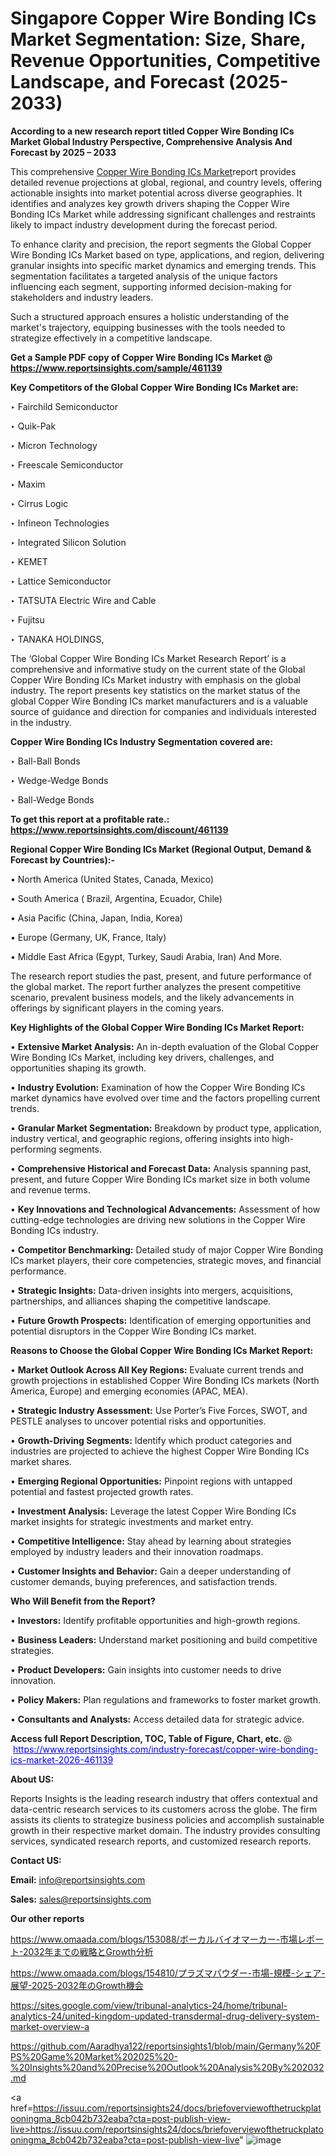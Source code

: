 # Singapore Copper Wire Bonding ICs Market Segmentation: Size, Share, Revenue Opportunities, Competitive Landscape, and Forecast (2025-2033)

<strong>According to a new research report titled Copper Wire Bonding ICs Market Global Industry Perspective, Comprehensive Analysis And Forecast by 2025 – 2033</strong>

This comprehensive <a href=https://www.reportsinsights.com/sample/461139>Copper Wire Bonding ICs Market</a>report provides detailed revenue projections at global, regional, and country levels, offering actionable insights into market potential across diverse geographies. It identifies and analyzes key growth drivers shaping the Copper Wire Bonding ICs Market while addressing significant challenges and restraints likely to impact industry development during the forecast period.

To enhance clarity and precision, the report segments the Global Copper Wire Bonding ICs Market based on type, applications, and region, delivering granular insights into specific market dynamics and emerging trends. This segmentation facilitates a targeted analysis of the unique factors influencing each segment, supporting informed decision-making for stakeholders and industry leaders.

Such a structured approach ensures a holistic understanding of the market's trajectory, equipping businesses with the tools needed to strategize effectively in a competitive landscape.

<strong>Get a Sample PDF copy of Copper Wire Bonding ICs Market </strong><strong>@<a href=https://www.reportsinsights.com/sample/461139 style=color:#0000ff;> https://www.reportsinsights.com/sample/461139</a></strong></font>

<strong>Key Competitors of the Global Copper Wire Bonding ICs Market are:</strong>

‣ Fairchild Semiconductor

‣ Quik-Pak

‣ Micron Technology

‣ Freescale Semiconductor

‣ Maxim

‣ Cirrus Logic

‣ Infineon Technologies

‣ Integrated Silicon Solution

‣ KEMET

‣ Lattice Semiconductor

‣ TATSUTA Electric Wire and Cable

‣ Fujitsu

‣ TANAKA HOLDINGS,

The ‘Global Copper Wire Bonding ICs Market Research Report’ is a comprehensive and informative study on the current state of the Global Copper Wire Bonding ICs Market industry with emphasis on the global industry. The report presents key statistics on the market status of the global Copper Wire Bonding ICs market manufacturers and is a valuable source of guidance and direction for companies and individuals interested in the industry.

<strong>Copper Wire Bonding ICs Industry Segmentation covered are:</strong>

‣ Ball-Ball Bonds

‣ Wedge-Wedge Bonds

‣ Ball-Wedge Bonds

<strong>To get this report at a profitable rate.: <a href=https://www.reportsinsights.com/discount/461139 style=color:#0000ff;>https://www.reportsinsights.com/discount/461139</a></strong></font>

<strong>Regional Copper Wire Bonding ICs Market (Regional Output, Demand &amp; Forecast by Countries):-</strong>

• North America (United States, Canada, Mexico)

• South America ( Brazil, Argentina, Ecuador, Chile)

• Asia Pacific (China, Japan, India, Korea)

• Europe (Germany, UK, France, Italy)

• Middle East Africa (Egypt, Turkey, Saudi Arabia, Iran) And More.

The research report studies the past, present, and future performance of the global market. The report further analyzes the present competitive scenario, prevalent business models, and the likely advancements in offerings by significant players in the coming years.

<strong>Key Highlights of the Global Copper Wire Bonding ICs Market Report:</strong>

• <strong>Extensive Market Analysis:</strong> An in-depth evaluation of the Global Copper Wire Bonding ICs Market, including key drivers, challenges, and opportunities shaping its growth.

• <strong>Industry Evolution:</strong> Examination of how the Copper Wire Bonding ICs market dynamics have evolved over time and the factors propelling current trends.

• <strong>Granular Market Segmentation:</strong> Breakdown by product type, application, industry vertical, and geographic regions, offering insights into high-performing segments.

• <strong>Comprehensive Historical and Forecast Data:</strong> Analysis spanning past, present, and future Copper Wire Bonding ICs market size in both volume and revenue terms.

• <strong>Key Innovations and Technological Advancements:</strong> Assessment of how cutting-edge technologies are driving new solutions in the Copper Wire Bonding ICs industry.

• <strong>Competitor Benchmarking:</strong> Detailed study of major Copper Wire Bonding ICs market players, their core competencies, strategic moves, and financial performance.

• <strong>Strategic Insights:</strong> Data-driven insights into mergers, acquisitions, partnerships, and alliances shaping the competitive landscape.

• <strong>Future Growth Prospects:</strong> Identification of emerging opportunities and potential disruptors in the Copper Wire Bonding ICs market.

<strong>Reasons to Choose the Global Copper Wire Bonding ICs Market Report:</strong>

• <strong>Market Outlook Across All Key Regions:</strong> Evaluate current trends and growth projections in established Copper Wire Bonding ICs markets (North America, Europe) and emerging economies (APAC, MEA).

• <strong>Strategic Industry Assessment:</strong> Use Porter’s Five Forces, SWOT, and PESTLE analyses to uncover potential risks and opportunities.

• <strong>Growth-Driving Segments:</strong> Identify which product categories and industries are projected to achieve the highest Copper Wire Bonding ICs market shares.

• <strong>Emerging Regional Opportunities:</strong> Pinpoint regions with untapped potential and fastest projected growth rates.

• <strong>Investment Analysis:</strong> Leverage the latest Copper Wire Bonding ICs market insights for strategic investments and market entry.

• <strong>Competitive Intelligence:</strong> Stay ahead by learning about strategies employed by industry leaders and their innovation roadmaps.

• <strong>Customer Insights and Behavior:</strong> Gain a deeper understanding of customer demands, buying preferences, and satisfaction trends.

<strong>Who Will Benefit from the Report?</strong>

• <strong>Investors:</strong> Identify profitable opportunities and high-growth regions.

• <strong>Business Leaders:</strong> Understand market positioning and build competitive strategies.

• <strong>Product Developers:</strong> Gain insights into customer needs to drive innovation.

• <strong>Policy Makers:</strong> Plan regulations and frameworks to foster market growth.

• <strong>Consultants and Analysts:</strong> Access detailed data for strategic advice.
</ul>
<strong>Access full Report Description, TOC, Table of Figure, Chart, etc. </strong>@  <a href=https://www.reportsinsights.com/industry-forecast/copper-wire-bonding-ics-market-2026-461139 style=color:#0000ff;>https://www.reportsinsights.com/industry-forecast/copper-wire-bonding-ics-market-2026-461139</a></font>

<strong><strong>About US</strong>:</strong>

Reports Insights is the leading research industry that offers contextual and data-centric research services to its customers across the globe. The firm assists its clients to strategize business policies and accomplish sustainable growth in their respective market domain. The industry provides consulting services, syndicated research reports, and customized research reports.

<strong>Contact US:</strong>

<p class=""""><b>Email:</b> <a href=mailto:info@reportsinsights.com>info@reportsinsights.com</a></p>
<p class=""""><b>Sales:</b> <a href=mailto:sales@reportsinsights.com>sales@reportsinsights.com</a></p>

<strong>Our other reports</strong>

<a href=https://www.omaada.com/blogs/153088/ボーカルバイオマーカー-市場レポート-2032年までの戦略とGrowth分析>https://www.omaada.com/blogs/153088/ボーカルバイオマーカー-市場レポート-2032年までの戦略とGrowth分析</a>

<a href=https://www.omaada.com/blogs/154810/プラズマパウダー-市場-規模-シェア-展望-2025-2032年のGrowth機会>https://www.omaada.com/blogs/154810/プラズマパウダー-市場-規模-シェア-展望-2025-2032年のGrowth機会</a>

<a href=https://sites.google.com/view/tribunal-analytics-24/home/tribunal-analytics-24/united-kingdom-updated-transdermal-drug-delivery-system-market-overview-a>https://sites.google.com/view/tribunal-analytics-24/home/tribunal-analytics-24/united-kingdom-updated-transdermal-drug-delivery-system-market-overview-a</a>

<a href=https://github.com/Aaradhya122/reportsinsights1/blob/main/Germany%20FPS%20Game%20Market%202025%20-%20Insights%20and%20Precise%20Outlook%20Analysis%20By%202032.md>https://github.com/Aaradhya122/reportsinsights1/blob/main/Germany%20FPS%20Game%20Market%202025%20-%20Insights%20and%20Precise%20Outlook%20Analysis%20By%202032.md</a>

<a href=https://issuu.com/reportsinsights24/docs/briefoverviewofthetruckplatooningma_8cb042b732eaba?cta=post-publish-view-live>https://issuu.com/reportsinsights24/docs/briefoverviewofthetruckplatooningma_8cb042b732eaba?cta=post-publish-view-live</a>"
![image](https://github.com/user-attachments/assets/12cbc007-06af-4575-9b70-b4d311e70f39)
